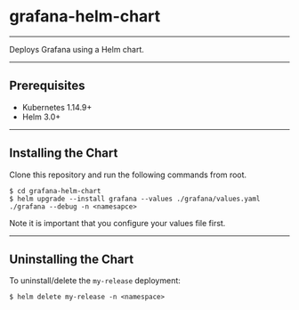# grafana-helm-chart
-------------

Deploys Grafana using a Helm chart.

-------------
## Prerequisites

  - Kubernetes 1.14.9+
  - Helm 3.0+

-------------
## Installing the Chart

Clone this repository and run the following commands from root.

```console
$ cd grafana-helm-chart
$ helm upgrade --install grafana --values ./grafana/values.yaml ./grafana --debug -n <namesapce>
```

Note it is important that you configure your values file first.

-------------
## Uninstalling the Chart

To uninstall/delete the `my-release` deployment:

```console
$ helm delete my-release -n <namespace>
```
